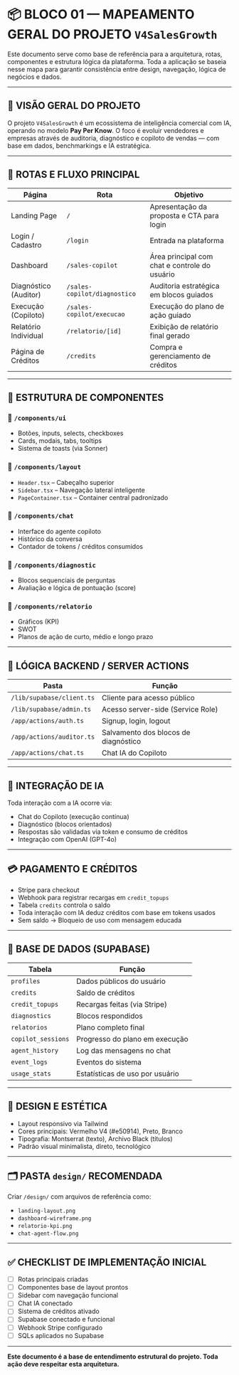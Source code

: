 
# 📦 BLOCO 01 — MAPEAMENTO GERAL DO PROJETO `V4SalesGrowth`

Este documento serve como base de referência para a arquitetura, rotas, componentes e estrutura lógica da plataforma. Toda a aplicação se baseia nesse mapa para garantir consistência entre design, navegação, lógica de negócios e dados.

---

## 🧭 VISÃO GERAL DO PROJETO

O projeto `V4SalesGrowth` é um ecossistema de inteligência comercial com IA, operando no modelo **Pay Per Know**. O foco é evoluir vendedores e empresas através de auditoria, diagnóstico e copiloto de vendas — com base em dados, benchmarkings e IA estratégica.

---

## 🧩 ROTAS E FLUXO PRINCIPAL

| Página                  | Rota               | Objetivo                                                   |
|------------------------|--------------------|------------------------------------------------------------|
| Landing Page           | `/`                | Apresentação da proposta e CTA para login                  |
| Login / Cadastro       | `/login`           | Entrada na plataforma                                      |
| Dashboard              | `/sales-copilot`   | Área principal com chat e controle do usuário              |
| Diagnóstico (Auditor)  | `/sales-copilot/diagnostico` | Auditoria estratégica em blocos guiados              |
| Execução (Copiloto)    | `/sales-copilot/execucao`   | Execução do plano de ação guiado                          |
| Relatório Individual   | `/relatorio/[id]`  | Exibição de relatório final gerado                        |
| Página de Créditos     | `/credits`         | Compra e gerenciamento de créditos                         |

---

## 🧱 ESTRUTURA DE COMPONENTES

### 📁 `/components/ui`
- Botões, inputs, selects, checkboxes
- Cards, modais, tabs, tooltips
- Sistema de toasts (via Sonner)

### 📁 `/components/layout`
- `Header.tsx` – Cabeçalho superior
- `Sidebar.tsx` – Navegação lateral inteligente
- `PageContainer.tsx` – Container central padronizado

### 📁 `/components/chat`
- Interface do agente copiloto
- Histórico da conversa
- Contador de tokens / créditos consumidos

### 📁 `/components/diagnostic`
- Blocos sequenciais de perguntas
- Avaliação e lógica de pontuação (score)

### 📁 `/components/relatorio`
- Gráficos (KPI)
- SWOT
- Planos de ação de curto, médio e longo prazo

---

## 🔌 LÓGICA BACKEND / SERVER ACTIONS

| Pasta                     | Função                              |
|--------------------------|-------------------------------------|
| `/lib/supabase/client.ts`| Cliente para acesso público         |
| `/lib/supabase/admin.ts` | Acesso server-side (Service Role)   |
| `/app/actions/auth.ts`   | Signup, login, logout               |
| `/app/actions/auditor.ts`| Salvamento dos blocos de diagnóstico|
| `/app/actions/chat.ts`   | Chat IA do Copiloto                 |

---

## 🧠 INTEGRAÇÃO DE IA

Toda interação com a IA ocorre via:
- Chat do Copiloto (execução contínua)
- Diagnóstico (blocos orientados)
- Respostas são validadas via token e consumo de créditos
- Integração com OpenAI (GPT-4o)

---

## 💳 PAGAMENTO E CRÉDITOS

- Stripe para checkout
- Webhook para registrar recargas em `credit_topups`
- Tabela `credits` controla o saldo
- Toda interação com IA deduz créditos com base em tokens usados
- Sem saldo → Bloqueio de uso com mensagem educada

---

## 🧮 BASE DE DADOS (SUPABASE)

| Tabela              | Função                                      |
|---------------------|---------------------------------------------|
| `profiles`          | Dados públicos do usuário                   |
| `credits`           | Saldo de créditos                           |
| `credit_topups`     | Recargas feitas (via Stripe)                |
| `diagnostics`       | Blocos respondidos                          |
| `relatorios`        | Plano completo final                        |
| `copilot_sessions`  | Progresso do plano em execução              |
| `agent_history`     | Log das mensagens no chat                   |
| `event_logs`        | Eventos do sistema                          |
| `usage_stats`       | Estatísticas de uso por usuário             |

---

## 🎨 DESIGN E ESTÉTICA

- Layout responsivo via Tailwind
- Cores principais: Vermelho V4 (#e50914), Preto, Branco
- Tipografia: Montserrat (texto), Archivo Black (títulos)
- Padrão visual minimalista, direto, tecnológico

---

## 🗂️ PASTA `design/` RECOMENDADA

Criar `/design/` com arquivos de referência como:

- `landing-layout.png`
- `dashboard-wireframe.png`
- `relatorio-kpi.png`
- `chat-agent-flow.png`

---

## ✅ CHECKLIST DE IMPLEMENTAÇÃO INICIAL

- [ ] Rotas principais criadas
- [ ] Componentes base de layout prontos
- [ ] Sidebar com navegação funcional
- [ ] Chat IA conectado
- [ ] Sistema de créditos ativado
- [ ] Supabase conectado e funcional
- [ ] Webhook Stripe configurado
- [ ] SQLs aplicados no Supabase

---

**Este documento é a base de entendimento estrutural do projeto. Toda ação deve respeitar esta arquitetura.**
